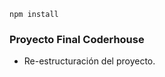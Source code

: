 ````
npm install
````


### Proyecto Final Coderhouse

<ul>
    <li>Re-estructuración del proyecto.</li>

</ul>